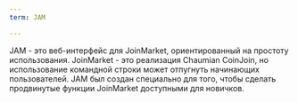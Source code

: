 ```yaml
---
term: JAM

---
```

JAM - это веб-интерфейс для JoinMarket, ориентированный на простоту использования. JoinMarket - это реализация Chaumian CoinJoin, но использование командной строки может отпугнуть начинающих пользователей. JAM был создан специально для того, чтобы сделать продвинутые функции JoinMarket доступными для новичков.